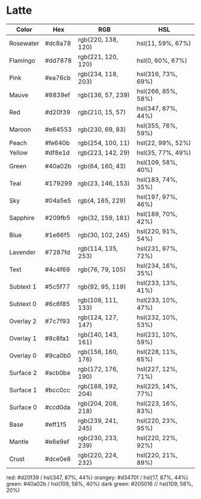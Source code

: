 # Latte

| Color | Hex | RGB | HSL |
|-------|-----|-----|-----|
Rosewater | #dc8a78 | rgb(220, 138, 120) | hsl(11, 59%, 67%) |
Flamingo | #dd7878 | rgb(221, 120, 120) | hsl(0, 60%, 67%) |
Pink | #ea76cb | rgb(234, 118, 203) | hsl(316, 73%, 69%) |
Mauve | #8839ef | rgb(136, 57, 239) | hsl(266, 85%, 58%) |
Red | #d20f39 | rgb(210, 15, 57) | hsl(347, 87%, 44%) |
Maroon | #e64553 | rgb(230, 69, 83) | hsl(355, 76%, 59%) |
Peach | #fe640b | rgb(254, 100, 11) | hsl(22, 99%, 52%) |
Yellow | #df8e1d | rgb(223, 142, 29) | hsl(35, 77%, 49%) |
Green | #40a02b | rgb(64, 160, 43) | hsl(109, 58%, 40%) |
Teal | #179299 | rgb(23, 146, 153) | hsl(183, 74%, 35%) |
Sky | #04a5e5 | rgb(4, 165, 229) | hsl(197, 97%, 46%) |
Sapphire | #209fb5 | rgb(32, 159, 181) | hsl(189, 70%, 42%) |
Blue | #1e66f5 | rgb(30, 102, 245) | hsl(220, 91%, 54%) |
Lavender | #7287fd | rgb(114, 135, 253) | hsl(231, 97%, 72%) |
Text | #4c4f69 | rgb(76, 79, 105) | hsl(234, 16%, 35%) |
Subtext 1 | #5c5f77 | rgb(92, 95, 119) | hsl(233, 13%, 41%) |
Subtext 0 | #6c6f85 | rgb(108, 111, 133) | hsl(233, 10%, 47%) |
Overlay 2 | #7c7f93 | rgb(124, 127, 147) | hsl(232, 10%, 53%) |
Overlay 1 | #8c8fa1 | rgb(140, 143, 161) | hsl(231, 10%, 59%) |
Overlay 0 | #9ca0b0 | rgb(156, 160, 176) | hsl(228, 11%, 65%) |
Surface 2 | #acb0be | rgb(172, 176, 190) | hsl(227, 12%, 71%) |
Surface 1 | #bcc0cc | rgb(188, 192, 204) | hsl(225, 14%, 77%) |
Surface 0 | #ccd0da | rgb(204, 208, 218) | hsl(223, 16%, 83%) |
Base | #eff1f5 | rgb(239, 241, 245) | hsl(220, 23%, 95%) |
Mantle | #e6e9ef | rgb(230, 233, 239) | hsl(220, 22%, 92%) |
Crust | #dce0e8 | rgb(220, 224, 232) | hsl(220, 21%, 89%) |

red: #d20f39 / hsl(347, 87%, 44%)
orangey: #d3470f / hsl(17, 87%, 44%)
green: #40a02b / hsl(109, 58%, 40%)
dark green: #205016 // hsl(109, 58%, 20%)